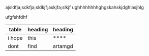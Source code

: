    ajsldfja;sdkfja;sldkjf;askjfa;slkjf
ughhhhhhhhghgskahskjdghlasjhlg



ufgfshfdhf





table | heading | heading
--- | --- | ---
i hope | this | ****
dont | find | artamgd
